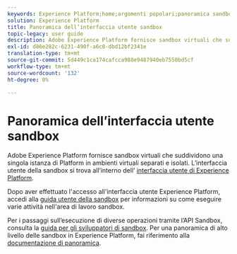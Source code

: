 ```yaml
---
keywords: Experience Platform;home;argomenti popolari;panoramica sandbox
solution: Experience Platform
title: Panoramica dell’interfaccia utente sandbox
topic-legacy: user guide
description: Adobe Experience Platform fornisce sandbox virtuali che suddividono una singola istanza di Platform in ambienti virtuali separati e isolati. L’interfaccia utente della sandbox si trova all’interno dell’interfaccia utente di Experience Platform.
exl-id: d86e282c-6231-490f-a6c8-dbd12bf2341e
translation-type: tm+mt
source-git-commit: 5d449c1ca174cafcca988e9487940eb7550bd5cf
workflow-type: tm+mt
source-wordcount: '132'
ht-degree: 0%

---
```


# Panoramica dell’interfaccia utente sandbox


Adobe Experience Platform fornisce sandbox virtuali che suddividono una singola istanza di Platform in ambienti virtuali separati e isolati. L’interfaccia utente della sandbox si trova all’interno dell’ [interfaccia utente di Experience Platform](https://platform.adobe.com).

Dopo aver effettuato l&#39;accesso all&#39;interfaccia utente Experience Platform, accedi alla [guida utente della sandbox](user-guide.md) per informazioni su come eseguire varie attività nell&#39;area di lavoro sandbox.

Per i passaggi sull’esecuzione di diverse operazioni tramite l’API Sandbox, consulta la [guida per gli sviluppatori di sandbox](../api/getting-started.md). Per una panoramica di alto livello delle sandbox in Experience Platform, fai riferimento alla [documentazione di panoramica](../home.md).
